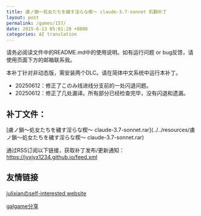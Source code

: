 ```yaml
---
title: 虜ノ鎖～処女たちを穢す淫らな楔～ claude-3.7-sonnet 机翻补丁
layout: post
permalink: /games/157/
date: 2025-6-13 05:01:28 +0800
categories: AI translation
---
```



请务必阅读文件中的README.md中的使用说明。如有运行问题 or bug反馈，请使用页面下方的邮箱联系我。

本补丁针对非动态版，需安装两个DLC。请在简体中文系统中运行本补丁。
- 20250612：修正了このみ线进线分支前的一处闪退问题。
-  20250612：修正了几处漏译。所有部分已经检查完毕，没有闪退和遗漏。

## 补丁文件：

[虜ノ鎖～処女たちを穢す淫らな楔～ claude-3.7-sonnet.rar](../../resources/虜ノ鎖～処女たちを穢す淫らな楔～ claude-3.7-sonnet.rar)

 

通过RSS订阅以下链接，获取补丁发布/更新通知：https://jyxjyx1234.github.io/feed.xml

## 友情链接

[julixianのself-interested website](https://julixian-siw.worldsystem.top/) 

[galgame分享](https://t.me/galgpt)